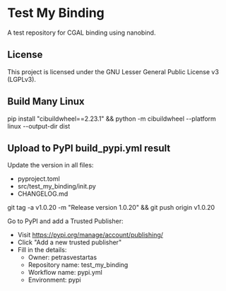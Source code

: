 # Test My Binding

A test repository for CGAL binding using nanobind.



## License

This project is licensed under the GNU Lesser General Public License v3 (LGPLv3).


## Build Many Linux

pip install "cibuildwheel==2.23.1" && python -m cibuildwheel --platform linux --output-dir dist

## Upload to PyPI build_pypi.yml result


Update the version in all files:
- pyproject.toml
- src/test_my_binding/init.py
- CHANGELOG.md

git tag -a v1.0.20 -m "Release version 1.0.20" && git push origin v1.0.20

Go to PyPI and add a Trusted Publisher:
- Visit https://pypi.org/manage/account/publishing/
- Click "Add a new trusted publisher"
- Fill in the details:
    - Owner: petrasvestartas
    - Repository name: test_my_binding
    - Workflow name: pypi.yml
    - Environment: pypi
